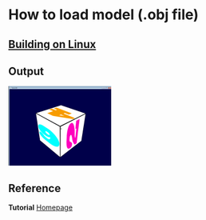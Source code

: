 # How to load model (.obj file)


## [Building on Linux](https://github.com/HugoNip/OpenGLLearning#building-on-linux)

## Output

![moveanim.gif](https://github.com/HugoNip/OpenGLLearning/blob/master/figures/moveanim.gif)

## Reference
**Tutorial** [Homepage](http://www.opengl-tutorial.org/beginners-tutorials/tutorial-7-model-loading/)    
